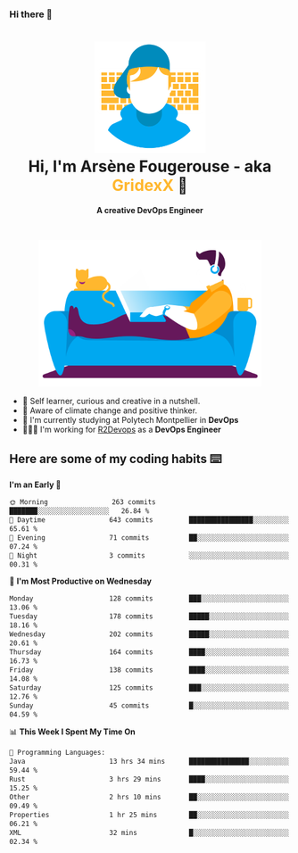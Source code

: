 ### Hi there 👋

<!--
**GridexX/gridexx** is a ✨ _special_ ✨ repository because its `README.md` (this file) appears on your GitHub profile.

Here are some ideas to get you started:

- 🔭 I’m currently working on ...
- 🌱 I’m currently learning ...
- 👯 I’m looking to collaborate on ...
- 🤔 I’m looking for help with ...
- 💬 Ask me about ...
- 📫 How to reach me: ...
- 😄 Pronouns: ...
- ⚡ Fun fact: ...
-->


<!-- Header -->
<h1 align="center">
  <img src="./images/user_profile.png" width="200">
  <br>
  Hi, I'm Arsène Fougerouse - aka <span style="color:#ffb72e">GridexX</span> 👋
</h1>


<p align="center">
  <b>A creative DevOps Engineer </b>
</p>
<br/>
<p align="center">
  <img src="./images/man_couch.png" width="400">
</p>

- 🎨 Self learner, curious and creative in a nutshell. 
- 🌱 Aware of climate change and positive thinker.
- 📕 I'm currently studying at Polytech Montpellier in **DevOps**
- 👨🏻‍💻 I'm working for [R2Devops](https://r2devops.io) as a **DevOps Engineer**


## Here are some of my coding habits ⌨️

<!-- Add a section about tech and Ops stack
  Like this one : https://github.com/Xanthus58#-tech-stack
-->
<!--START_SECTION:waka-->
**I'm an Early 🐤** 

```text
🌞 Morning                263 commits         ███████░░░░░░░░░░░░░░░░░░   26.84 % 
🌆 Daytime                643 commits         ████████████████░░░░░░░░░   65.61 % 
🌃 Evening                71 commits          ██░░░░░░░░░░░░░░░░░░░░░░░   07.24 % 
🌙 Night                  3 commits           ░░░░░░░░░░░░░░░░░░░░░░░░░   00.31 % 
```
📅 **I'm Most Productive on Wednesday** 

```text
Monday                   128 commits         ███░░░░░░░░░░░░░░░░░░░░░░   13.06 % 
Tuesday                  178 commits         █████░░░░░░░░░░░░░░░░░░░░   18.16 % 
Wednesday                202 commits         █████░░░░░░░░░░░░░░░░░░░░   20.61 % 
Thursday                 164 commits         ████░░░░░░░░░░░░░░░░░░░░░   16.73 % 
Friday                   138 commits         ████░░░░░░░░░░░░░░░░░░░░░   14.08 % 
Saturday                 125 commits         ███░░░░░░░░░░░░░░░░░░░░░░   12.76 % 
Sunday                   45 commits          █░░░░░░░░░░░░░░░░░░░░░░░░   04.59 % 
```


📊 **This Week I Spent My Time On** 

```text
💬 Programming Languages: 
Java                     13 hrs 34 mins      ███████████████░░░░░░░░░░   59.44 % 
Rust                     3 hrs 29 mins       ████░░░░░░░░░░░░░░░░░░░░░   15.25 % 
Other                    2 hrs 10 mins       ██░░░░░░░░░░░░░░░░░░░░░░░   09.49 % 
Properties               1 hr 25 mins        ██░░░░░░░░░░░░░░░░░░░░░░░   06.21 % 
XML                      32 mins             █░░░░░░░░░░░░░░░░░░░░░░░░   02.34 % 
```


<!--END_SECTION:waka-->

